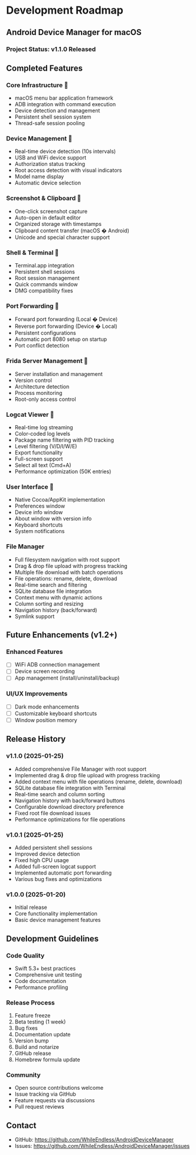 # Development Roadmap
## Android Device Manager for macOS

### Project Status: v1.1.0 Released

## Completed Features

### Core Infrastructure 
- macOS menu bar application framework
- ADB integration with command execution
- Device detection and management
- Persistent shell session system
- Thread-safe session pooling

### Device Management 
- Real-time device detection (10s intervals)
- USB and WiFi device support
- Authorization status tracking
- Root access detection with visual indicators
- Model name display
- Automatic device selection

### Screenshot & Clipboard 
- One-click screenshot capture
- Auto-open in default editor
- Organized storage with timestamps
- Clipboard content transfer (macOS � Android)
- Unicode and special character support

### Shell & Terminal 
- Terminal.app integration
- Persistent shell sessions
- Root session management
- Quick commands window
- DMG compatibility fixes

### Port Forwarding 
- Forward port forwarding (Local � Device)
- Reverse port forwarding (Device � Local)
- Persistent configurations
- Automatic port 8080 setup on startup
- Port conflict detection

### Frida Server Management 
- Server installation and management
- Version control
- Architecture detection
- Process monitoring
- Root-only access control

### Logcat Viewer 
- Real-time log streaming
- Color-coded log levels
- Package name filtering with PID tracking
- Level filtering (V/D/I/W/E)
- Export functionality
- Full-screen support
- Select all text (Cmd+A)
- Performance optimization (50K entries)

### User Interface 
- Native Cocoa/AppKit implementation
- Preferences window
- Device info window
- About window with version info
- Keyboard shortcuts
- System notifications

### File Manager 
- Full filesystem navigation with root support
- Drag & drop file upload with progress tracking
- Multiple file download with batch operations
- File operations: rename, delete, download
- Real-time search and filtering
- SQLite database file integration
- Context menu with dynamic actions
- Column sorting and resizing
- Navigation history (back/forward)
- Symlink support

## Future Enhancements (v1.2+)

### Enhanced Features
- [ ] WiFi ADB connection management
- [ ] Device screen recording
- [ ] App management (install/uninstall/backup)

### UI/UX Improvements
- [ ] Dark mode enhancements
- [ ] Customizable keyboard shortcuts
- [ ] Window position memory

## Release History

### v1.1.0 (2025-01-25)
- Added comprehensive File Manager with root support
- Implemented drag & drop file upload with progress tracking
- Added context menu with file operations (rename, delete, download)
- SQLite database file integration with Terminal
- Real-time search and column sorting
- Navigation history with back/forward buttons
- Configurable download directory preference
- Fixed root file download issues
- Performance optimizations for file operations

### v1.0.1 (2025-01-25)
- Added persistent shell sessions
- Improved device detection
- Fixed high CPU usage
- Added full-screen logcat support
- Implemented automatic port forwarding
- Various bug fixes and optimizations

### v1.0.0 (2025-01-20)
- Initial release
- Core functionality implementation
- Basic device management features

## Development Guidelines

### Code Quality
- Swift 5.3+ best practices
- Comprehensive unit testing
- Code documentation
- Performance profiling

### Release Process
1. Feature freeze
2. Beta testing (1 week)
3. Bug fixes
4. Documentation update
5. Version bump
6. Build and notarize
7. GitHub release
8. Homebrew formula update

### Community
- Open source contributions welcome
- Issue tracking via GitHub
- Feature requests via discussions
- Pull request reviews

## Contact
- GitHub: https://github.com/WhileEndless/AndroidDeviceManager
- Issues: https://github.com/WhileEndless/AndroidDeviceManager/issues